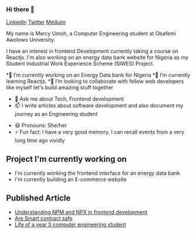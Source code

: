 ### Hi there 👋
[LinkedIn](https://www.linkedin.com/in/mercy-umoh-497a151b1/) [Twitter](https://twitter.com/MercyUmoh11) [Meduim](https://medium.com/@umercy001)

My name is Mercy Umoh, a Computer Engineering student at Obafemi Awolowo University.

I have an interest in frontend Development currently taking a course on Reactjs.
I'm also working on an energy data bank website for Nigeria as my Student Industrial Work Experience Scheme (SIWES) Project.

*🔭 I’m currently working on an Energy Data bank for Nigeria
*🌱 I’m currently learning Reactjs.
*👯 I’m looking to collaborate with fellow web developers like myself let's build amazing stuff together
* 💬 Ask me about Tech, Frontend development
* 📫 I write articles about software development and also document my journey as an Engineering student
- 😄 Pronouns: She/her
- ⚡ Fun fact: I have a very good memory, I can recall events from a very long time ago vividly

## Project I'm currently working on
+ I'm currently working the frontend interface for an energy data bank
+ I'm currently building an E-commerce website


## Published Article
+ [Understanding NPM and NPX in frontend development](https://medium.com/@umercy001/understanding-npm-and-npx-in-frontend-development-dbe9ffdfeb99)
+ [Are Smart contract safe](https://medium.com/coinmonks/are-smart-contracts-safe-ba94a4ef83d7)
+ [Life of a year 3 computer engineering student](https://medium.com/@umercy001/life-of-a-year-3-computer-engineering-student-just-the-tip-of-the-iceberg-47e23dbb932a)
